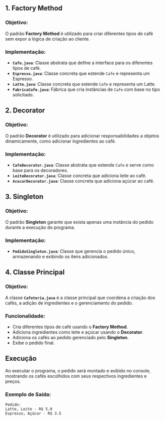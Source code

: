 
## 1. Factory Method

### Objetivo:
O padrão **Factory Method** é utilizado para criar diferentes tipos de café sem expor a lógica de criação ao cliente.

### Implementação:

- **`Cafe.java`**: Classe abstrata que define a interface para os diferentes tipos de café.
- **`Espresso.java`**: Classe concreta que estende `Cafe` e representa um Espresso.
- **`Latte.java`**: Classe concreta que estende `Cafe` e representa um Latte.
- **`FabricaCafe.java`**: Fábrica que cria instâncias de `Cafe` com base no tipo solicitado.

## 2. Decorator

### Objetivo:
O padrão **Decorator** é utilizado para adicionar responsabilidades a objetos dinamicamente, como adicionar ingredientes ao café.

### Implementação:

- **`CafeDecorator.java`**: Classe abstrata que estende `Cafe` e serve como base para os decoradores.
- **`LeiteDecorator.java`**: Classe concreta que adiciona leite ao café.
- **`AcucarDecorator.java`**: Classe concreta que adiciona açúcar ao café.

## 3. Singleton

### Objetivo:
O padrão **Singleton** garante que exista apenas uma instância do pedido durante a execução do programa.

### Implementação:

- **`PedidoSingleton.java`**: Classe que gerencia o pedido único, armazenando e exibindo os itens adicionados.

## 4. Classe Principal

### Objetivo:
A classe **`Cafeteria.java`** é a classe principal que coordena a criação dos cafés, a adição de ingredientes e o gerenciamento do pedido.

### Funcionalidade:

- Cria diferentes tipos de café usando o **Factory Method**.
- Adiciona ingredientes como leite e açúcar usando o **Decorator**.
- Adiciona os cafés ao pedido gerenciado pelo **Singleton**.
- Exibe o pedido final.

## Execução

Ao executar o programa, o pedido será montado e exibido no console, mostrando os cafés escolhidos com seus respectivos ingredientes e preços.

### Exemplo de Saída:

```plaintext
Pedido:
Latte, Leite - R$ 5.0
Espresso, Açúcar - R$ 3.5

 
